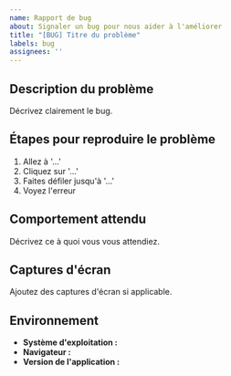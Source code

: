 ```yaml
---
name: Rapport de bug
about: Signaler un bug pour nous aider à l'améliorer
title: "[BUG] Titre du problème"
labels: bug
assignees: ''
---
```


## Description du problème

Décrivez clairement le bug.

## Étapes pour reproduire le problème

1. Allez à '...'
2. Cliquez sur '...'
3. Faites défiler jusqu'à '...'
4. Voyez l'erreur

## Comportement attendu

Décrivez ce à quoi vous vous attendiez.

## Captures d'écran

Ajoutez des captures d'écran si applicable.

## Environnement

- **Système d'exploitation :**
- **Navigateur :**
- **Version de l'application :**
